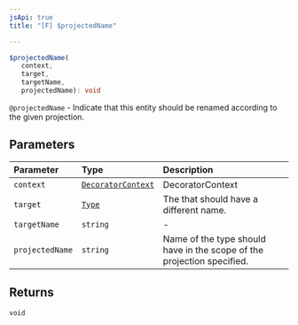 ```yaml
---
jsApi: true
title: "[F] $projectedName"

---
```

```ts
$projectedName(
   context, 
   target, 
   targetName, 
   projectedName): void
```

`@projectedName` - Indicate that this entity should be renamed according to the given projection.

## Parameters

| Parameter | Type | Description |
| :------ | :------ | :------ |
| `context` | [`DecoratorContext`](../interfaces/DecoratorContext.md) | DecoratorContext |
| `target` | [`Type`](../type-aliases/Type.md) | The that should have a different name. |
| `targetName` | `string` | - |
| `projectedName` | `string` | Name of the type should have in the scope of the projection specified. |

## Returns

`void`
